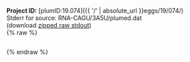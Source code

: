 **Project ID:** [plumID:19.074]({{ '/' | absolute_url }}eggs/19/074/)  
Stderr for source:  RNA-CAGU/3A5U/plumed.dat   
(download [zipped raw stdout](plumed.dat.plumed.stdout.txt.zip))  
{% raw %}
<pre>
</pre>
{% endraw %}

